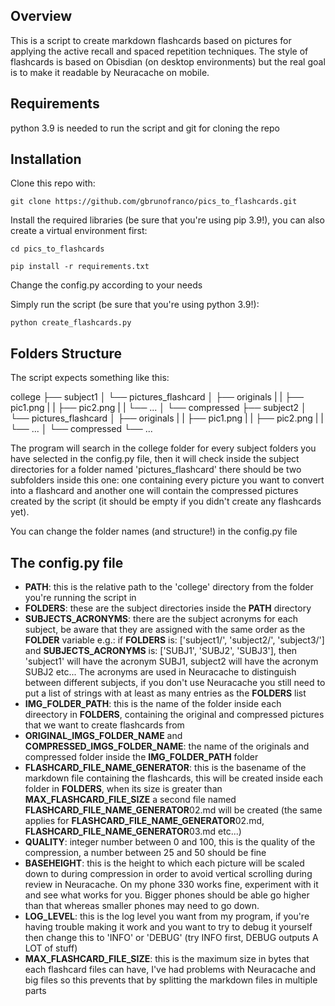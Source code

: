 ## Overview

This is a script to create markdown flashcards based on pictures for applying the active recall and spaced repetition techniques. The style of flashcards is based on Obisdian (on desktop environments) but the real goal is to make it readable by Neuracache on mobile.


## Requirements

python 3.9 is needed to run the script and git for cloning the repo


## Installation
Clone this repo with:

    git clone https://github.com/gbrunofranco/pics_to_flashcards.git

Install the required libraries (be sure that you're using pip 3.9!), you can also create a virtual environment first:

    cd pics_to_flashcards

    pip install -r requirements.txt

Change the config.py according to your needs

Simply run the script (be sure that you're using python 3.9!):
    
    python create_flashcards.py


## Folders Structure
The script expects something like this:

college
├── subject1
│   └── pictures_flashcard
│       ├── originals
|       |   ├── pic1.png
|       |   ├── pic2.png
|       |   └── ...
│       └── compressed
├── subject2
│   └── pictures_flashcard
│       ├── originals
|       |   ├── pic1.png
|       |   ├── pic2.png
|       |   └── ...
│       └── compressed
└── ...

The program will search in the college folder for every subject folders you have selected in the config.py file, then it will check inside the subject directories for a folder named 'pictures_flashcard' there should be two subfolders inside this one: one containing every picture you want to convert into a flashcard and another one will contain the compressed pictures created by the script (it should be empty if you didn't create any flashcards yet).

You can change the folder names (and structure!) in the config.py file

## The config.py file

* **PATH**: this is the relative path to the 'college' directory from the folder you're running the script in
* **FOLDERS**: these are the subject directories inside the **PATH** directory
* **SUBJECTS_ACRONYMS**: there are the subject acronyms for each subject, be aware that they are assigned with the same order as the **FOLDER** variable
    e.g.: if **FOLDERS** is: ['subject1/', 'subject2/', 'subject3/'] and **SUBJECTS_ACRONYMS** is: ['SUBJ1', 'SUBJ2', 'SUBJ3'], then 'subject1' will have the acronym SUBJ1, subject2 will have the acronym SUBJ2 etc...
    The acronyms are used in Neuracache to distinguish between different subjects, if you don't use Neuracache you still need to put a list of strings with at least as many entries as the **FOLDERS** list
* **IMG_FOLDER_PATH**: this is the name of the folder inside each direectory in **FOLDERS**, containing the original and compressed pictures that we want to create flashcards from
* **ORIGINAL_IMGS_FOLDER_NAME** and **COMPRESSED_IMGS_FOLDER_NAME**: the name of the originals and compressed folder inside the **IMG_FOLDER_PATH** folder
* **FLASHCARD_FILE_NAME_GENERATOR**: this is the basename of the markdown file containing the flashcards, this will be created inside each folder in **FOLDERS**, when its size is greater than **MAX_FLASHCARD_FILE_SIZE** a second file named **FLASHCARD_FILE_NAME_GENERATOR**02.md will be created (the same applies for **FLASHCARD_FILE_NAME_GENERATOR**02.md, **FLASHCARD_FILE_NAME_GENERATOR**03.md etc...)
* **QUALITY**: integer number between 0 and 100, this is the quality of the compression, a number between 25 and 50 should be fine
* **BASEHEIGHT**: this is the height to which each picture will be scaled down to during compression in order to avoid vertical scrolling during review in Neuracache. On my phone 330 works fine, experiment with it and see what works for you. Bigger phones should be able go higher than that whereas smaller phones may need to go down.
* **LOG_LEVEL**: this is the log level you want from my program, if you're having trouble making it work and you want to try to debug it yourself then change this to 'INFO' or 'DEBUG' (try INFO first, DEBUG outputs A LOT of stuff)
* **MAX_FLASHCARD_FILE_SIZE**: this is the maximum size in bytes that each flashcard files can have, I've had problems with Neuracache and big files so this prevents that by splitting the markdown files in multiple parts
